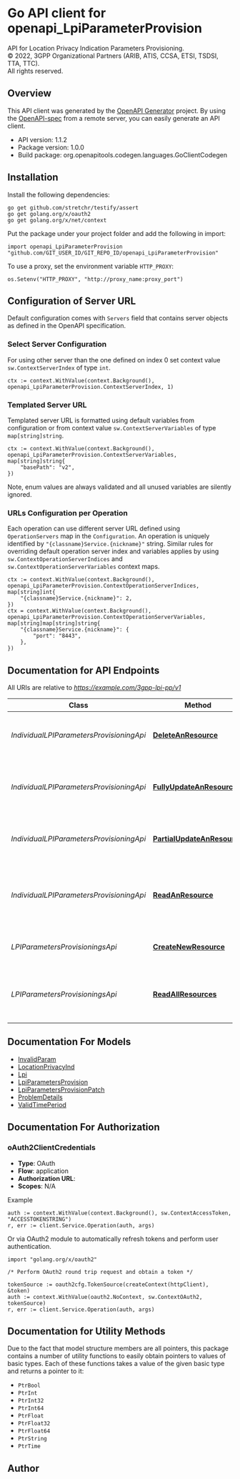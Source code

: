 # Go API client for openapi_LpiParameterProvision

API for Location Privacy Indication Parameters Provisioning.  
© 2022, 3GPP Organizational Partners (ARIB, ATIS, CCSA, ETSI, TSDSI, TTA, TTC).  
All rights reserved.


## Overview
This API client was generated by the [OpenAPI Generator](https://openapi-generator.tech) project.  By using the [OpenAPI-spec](https://www.openapis.org/) from a remote server, you can easily generate an API client.

- API version: 1.1.2
- Package version: 1.0.0
- Build package: org.openapitools.codegen.languages.GoClientCodegen

## Installation

Install the following dependencies:

```shell
go get github.com/stretchr/testify/assert
go get golang.org/x/oauth2
go get golang.org/x/net/context
```

Put the package under your project folder and add the following in import:

```golang
import openapi_LpiParameterProvision "github.com/GIT_USER_ID/GIT_REPO_ID/openapi_LpiParameterProvision"
```

To use a proxy, set the environment variable `HTTP_PROXY`:

```golang
os.Setenv("HTTP_PROXY", "http://proxy_name:proxy_port")
```

## Configuration of Server URL

Default configuration comes with `Servers` field that contains server objects as defined in the OpenAPI specification.

### Select Server Configuration

For using other server than the one defined on index 0 set context value `sw.ContextServerIndex` of type `int`.

```golang
ctx := context.WithValue(context.Background(), openapi_LpiParameterProvision.ContextServerIndex, 1)
```

### Templated Server URL

Templated server URL is formatted using default variables from configuration or from context value `sw.ContextServerVariables` of type `map[string]string`.

```golang
ctx := context.WithValue(context.Background(), openapi_LpiParameterProvision.ContextServerVariables, map[string]string{
	"basePath": "v2",
})
```

Note, enum values are always validated and all unused variables are silently ignored.

### URLs Configuration per Operation

Each operation can use different server URL defined using `OperationServers` map in the `Configuration`.
An operation is uniquely identified by `"{classname}Service.{nickname}"` string.
Similar rules for overriding default operation server index and variables applies by using `sw.ContextOperationServerIndices` and `sw.ContextOperationServerVariables` context maps.

```golang
ctx := context.WithValue(context.Background(), openapi_LpiParameterProvision.ContextOperationServerIndices, map[string]int{
	"{classname}Service.{nickname}": 2,
})
ctx = context.WithValue(context.Background(), openapi_LpiParameterProvision.ContextOperationServerVariables, map[string]map[string]string{
	"{classname}Service.{nickname}": {
		"port": "8443",
	},
})
```

## Documentation for API Endpoints

All URIs are relative to *https://example.com/3gpp-lpi-pp/v1*

Class | Method | HTTP request | Description
------------ | ------------- | ------------- | -------------
*IndividualLPIParametersProvisioningApi* | [**DeleteAnResource**](docs/IndividualLPIParametersProvisioningApi.md#deleteanresource) | **Delete** /{afId}/provisionedLpis/{provisionedLpiId} | Deletes an already existing LPI Parameters Provisioning resource
*IndividualLPIParametersProvisioningApi* | [**FullyUpdateAnResource**](docs/IndividualLPIParametersProvisioningApi.md#fullyupdateanresource) | **Put** /{afId}/provisionedLpis/{provisionedLpiId} | Fully updates/replaces an existing LPI Parameters Provisioning resource
*IndividualLPIParametersProvisioningApi* | [**PartialUpdateAnResource**](docs/IndividualLPIParametersProvisioningApi.md#partialupdateanresource) | **Patch** /{afId}/provisionedLpis/{provisionedLpiId} | Partially modifies an existing LPI Parameters Provisioning resource.
*IndividualLPIParametersProvisioningApi* | [**ReadAnResource**](docs/IndividualLPIParametersProvisioningApi.md#readanresource) | **Get** /{afId}/provisionedLpis/{provisionedLpiId} | read an active LPI Parameters Provisioning resource for the AF and the provisioned LPI Id
*LPIParametersProvisioningsApi* | [**CreateNewResource**](docs/LPIParametersProvisioningsApi.md#createnewresource) | **Post** /{afId}/provisionedLpis | Creates a new LPI Parameters Provisioning resource
*LPIParametersProvisioningsApi* | [**ReadAllResources**](docs/LPIParametersProvisioningsApi.md#readallresources) | **Get** /{afId}/provisionedLpis | read all of the active LPI Parameters Provisioning resources for the AF


## Documentation For Models

 - [InvalidParam](docs/InvalidParam.md)
 - [LocationPrivacyInd](docs/LocationPrivacyInd.md)
 - [Lpi](docs/Lpi.md)
 - [LpiParametersProvision](docs/LpiParametersProvision.md)
 - [LpiParametersProvisionPatch](docs/LpiParametersProvisionPatch.md)
 - [ProblemDetails](docs/ProblemDetails.md)
 - [ValidTimePeriod](docs/ValidTimePeriod.md)


## Documentation For Authorization



### oAuth2ClientCredentials


- **Type**: OAuth
- **Flow**: application
- **Authorization URL**: 
- **Scopes**: N/A

Example

```golang
auth := context.WithValue(context.Background(), sw.ContextAccessToken, "ACCESSTOKENSTRING")
r, err := client.Service.Operation(auth, args)
```

Or via OAuth2 module to automatically refresh tokens and perform user authentication.

```golang
import "golang.org/x/oauth2"

/* Perform OAuth2 round trip request and obtain a token */

tokenSource := oauth2cfg.TokenSource(createContext(httpClient), &token)
auth := context.WithValue(oauth2.NoContext, sw.ContextOAuth2, tokenSource)
r, err := client.Service.Operation(auth, args)
```


## Documentation for Utility Methods

Due to the fact that model structure members are all pointers, this package contains
a number of utility functions to easily obtain pointers to values of basic types.
Each of these functions takes a value of the given basic type and returns a pointer to it:

* `PtrBool`
* `PtrInt`
* `PtrInt32`
* `PtrInt64`
* `PtrFloat`
* `PtrFloat32`
* `PtrFloat64`
* `PtrString`
* `PtrTime`

## Author



